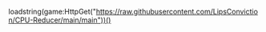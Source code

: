 loadstring(game:HttpGet("https://raw.githubusercontent.com/LipsConviction/CPU-Reducer/main/main"))()
